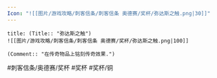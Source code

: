 ```yaml
---
Icon: "![[图片/游戏攻略/刺客信条/刺客信条 奥德赛/奖杯/弥达斯之触.png|30]]"
---
```

```ad-common-bronze-trophy
title: (Title:: "弥达斯之触")
![[图片/游戏攻略/刺客信条/刺客信条 奥德赛/奖杯/弥达斯之触.png|100]]

(Comment:: "在传奇物品上铭刻传奇效果.")
```

#刺客信条/奥德赛/奖杯 #奖杯 #奖杯/铜
